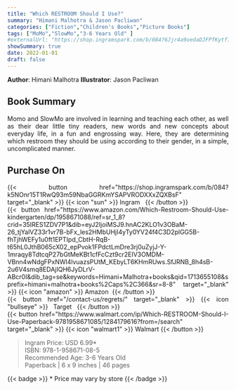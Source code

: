 ```yaml
---
title: "Which RESTROOM Should I Use?"
summary: "Himani Malhotra & Jason Pacliwan"
categories: ["Fiction","Children's Books","Picture Books"]
tags: ["MoMo","SlowMo","3-6 Years Old" ]
#externalUrl: "https://shop.ingramspark.com/b/084?6Jjr4a9oedaDJFPfKytf1LvKUUDUXW5AIJUdB7cwUpO"
showSummary: true
date: 2022-01-01
draft: false
---
```

<div class="flex flex-wrap">

**Author**:&nbsp;Himani&nbsp;Malhotra **Illustrator**:&nbsp;Jason&nbsp;Pacliwan

<div align="justify">

## Book Summary
Momo and SlowMo are involved in learning and teaching each other, as well as their dear little tiny readers, new words and new concepts about everyday life, in a fun and engrossing way. Here, they are determining which restroom they should be using according to their gender, in a simple, uncomplicated manner. 


## Purchase  On

<div class="flex flex-wrap">

<div>
<div class=" mt-3 ">
{{< button href="https://shop.ingramspark.com/b/084?k5NOnr15T1RwQ93m59NbaGGRKmYSAPVRODXXxZQXBsF" target="_blank" >}}
{{< icon "sun" >}}&nbsp;Ingram&nbsp;&nbsp;
{{< /button >}}
</div>
<div class=" mt-3 ">
{{< button href="https://www.amazon.com/Which-Restroom-Should-Use-kindergarten/dp/1958671088/ref=sr_1_8?crid=35IRES1ZDV7P1&dib=eyJ2IjoiMSJ9.hnAC2KLO1v3OBaM-26_tjYalVZ33r1vr7B-bFx_les2HMbUHjI4yTy0YV24f4C3D2plGG5B-fhTjhWEFy1u0ft1EPTIpd_CbtH-RqB-t65hL0JthB065cX02_epPvok1FPdctLmDre3rj0uZyjJ-Y-1mraqy8TdtcqP27bGtMeKBt1cfFcCzt9cr2EIV3OMDM-VBnn4wNdgFPxNWl4lvuazsPUtM_KEbyLT6KHmRUws.SfJRNB_8h4sB-2u6V4smq8EDAjIQH6JyDLrV-ABcr0I&dib_tag=se&keywords=Himani+Malhotra+books&qid=1713655108&sprefix=himani+malhotra+books%2Caps%2C366&sr=8-8" target="_blank" >}}
{{< icon "amazon" >}} Amazon&nbsp;
{{< /button >}}
</div>
</div>
<div>
<div class=" mt-3 ">
{{< button href="/contact-us/regrets/" target="_blank" >}}
{{< icon "bullseye" >}} &nbsp;&nbsp;Target&nbsp;&nbsp;
{{< /button >}}
</div>
<div class=" mt-3 ">
{{< button href="https://www.walmart.com/ip/Which-RESTROOM-Should-I-Use-Paperback-9781958671085/1284179616?from=/search" target="_blank" >}}
{{< icon "walmart1" >}} Walmart
{{< /button >}}
</div>
</div>
</div>



> Ingram Price: USD 6.99* <br>
> ISBN: 978-1-958671-08-5 <br>
> Recommended Age: 3-6 Years Old <br> 
> Paperback | 6 x 9 inches | 46 pages 

{{< badge >}}  * Price may vary by store {{< /badge >}}

</div>

</div>

